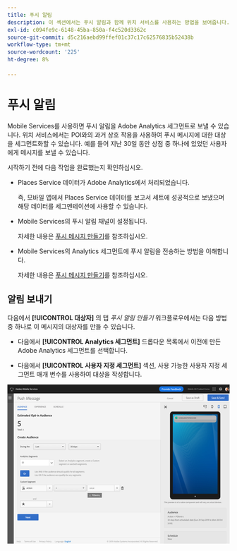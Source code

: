 ```yaml
---
title: 푸시 알림
description: 이 섹션에서는 푸시 알림과 함께 위치 서비스를 사용하는 방법을 보여줍니다.
exl-id: c094fe9c-6148-45ba-850a-f4c520d3362c
source-git-commit: d5c216aebd99ffef01c37c17c62576835b52438b
workflow-type: tm+mt
source-wordcount: '225'
ht-degree: 8%

---
```


# 푸시 알림

Mobile Services를 사용하면 푸시 알림을 Adobe Analytics 세그먼트로 보낼 수 있습니다. 위치 서비스에서는 POI와의 과거 상호 작용을 사용하여 푸시 메시지에 대한 대상을 세그먼트화할 수 있습니다. 예를 들어 지난 30일 동안 상점 중 하나에 있었던 사용자에게 메시지를 보낼 수 있습니다.

시작하기 전에 다음 작업을 완료했는지 확인하십시오.

* Places Service 데이터가 Adobe Analytics에서 처리되었습니다.

  즉, 모바일 앱에서 Places Service 데이터를 보고서 세트에 성공적으로 보냈으며 해당 데이터를 세그멘테이션에 사용할 수 있습니다.

* Mobile Services의 푸시 알림 채널이 설정됩니다.

  자세한 내용은 [푸시 메시지 만들기](https://experienceleague.adobe.com/docs/discontinued/using/mobile-services.html)를 참조하십시오.

* Mobile Services의 Analytics 세그먼트에 푸시 알림을 전송하는 방법을 이해합니다.

  자세한 내용은 [푸시 메시지 만들기](https://experienceleague.adobe.com/docs/discontinued/using/mobile-services.html)를 참조하십시오.

## 알림 보내기

다음에서 **[!UICONTROL 대상자]** 의 탭 *푸시 알림 만들기* 워크플로우에서는 다음 방법 중 하나로 이 메시지의 대상자를 만들 수 있습니다.

* 다음에서 **[!UICONTROL Analytics 세그먼트]** 드롭다운 목록에서 이전에 만든 Adobe Analytics 세그먼트를 선택합니다.

* 다음에서 **[!UICONTROL 사용자 지정 세그먼트]** 섹션, 사용 가능한 사용자 지정 세그먼트 매개 변수를 사용하여 대상을 작성합니다.

![푸시 메시지 설정](/help/assets/push-set-up.png)

